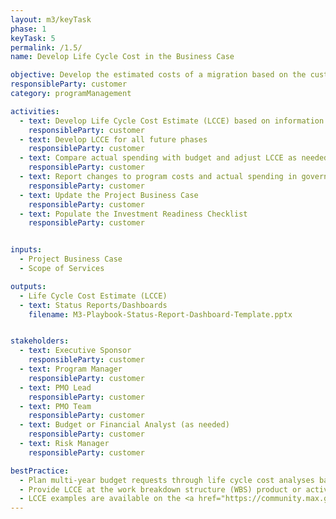 ```yaml
---
layout: m3/keyTask
phase: 1
keyTask: 5
permalink: /1.5/
name: Develop Life Cycle Cost in the Business Case

objective: Develop the estimated costs of a migration based on the customer Scope of Services requirements to manage and plan budgetary needs.
responsibleParty: customer
category: programManagement

activities:
  - text: Develop Life Cycle Cost Estimate (LCCE) based on information gained in previous activities (e.g., requirements gathering, acquisition decisions, risk mitigation, scope of services) and reasonableness and affordability
    responsibleParty: customer
  - text: Develop LCCE for all future phases
    responsibleParty: customer 
  - text: Compare actual spending with budget and adjust LCCE as needed
    responsibleParty: customer
  - text: Report changes to program costs and actual spending in governance meetings and Status Reports/Dashboards
    responsibleParty: customer 
  - text: Update the Project Business Case
    responsibleParty: customer
  - text: Populate the Investment Readiness Checklist
    responsibleParty: customer


inputs:
  - Project Business Case
  - Scope of Services

outputs:
  - Life Cycle Cost Estimate (LCCE)
  - text: Status Reports/Dashboards
    filename: M3-Playbook-Status-Report-Dashboard-Template.pptx


stakeholders:
  - text: Executive Sponsor
    responsibleParty: customer
  - text: Program Manager
    responsibleParty: customer
  - text: PMO Lead
    responsibleParty: customer
  - text: PMO Team
    responsibleParty: customer
  - text: Budget or Financial Analyst (as needed)
    responsibleParty: customer
  - text: Risk Manager
    responsibleParty: customer

bestPractice:
  - Plan multi-year budget requests through life cycle cost analyses based on expected scope and operational impacts of releases 
  - Provide LCCE at the work breakdown structure (WBS) product or activity level, breakout costs as recurring/non-recurring (e.g., migration and Operations and Maintenance costs), align budget estimates and other required investment documentation (e.g., E300) to the LCCE, and receive final approval from the Executive Sponsor
  - LCCE examples are available on the <a href="https://community.max.gov/display/GSA/M3+Artifact+Samples">M3 Example MAX Page</a>
---
```

